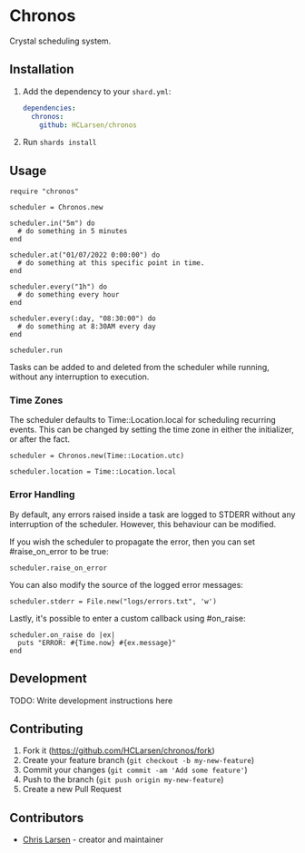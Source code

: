 # Chronos

Crystal scheduling system.

## Installation

1. Add the dependency to your `shard.yml`:

   ```yaml
   dependencies:
     chronos:
       github: HCLarsen/chronos
   ```

2. Run `shards install`

## Usage

```crystal
require "chronos"

scheduler = Chronos.new

scheduler.in("5m") do
  # do something in 5 minutes
end

scheduler.at("01/07/2022 0:00:00") do
  # do something at this specific point in time.
end

scheduler.every("1h") do
  # do something every hour
end

scheduler.every(:day, "08:30:00") do
  # do something at 8:30AM every day
end

scheduler.run
```

Tasks can be added to and deleted from the scheduler while running, without any interruption to execution.

### Time Zones

The scheduler defaults to Time::Location.local for scheduling recurring events. This can be changed by setting the time zone in either the initializer, or after the fact.

```crystal
scheduler = Chronos.new(Time::Location.utc)

scheduler.location = Time::Location.local
```

### Error Handling

By default, any errors raised inside a task are logged to STDERR without any interruption of the scheduler. However, this behaviour can be modified.

If you wish the scheduler to propagate the error, then you can set #raise_on_error to be true:

```crystal
scheduler.raise_on_error
```

You can also modify the source of the logged error messages:

```crystal
scheduler.stderr = File.new("logs/errors.txt", 'w')
```

Lastly, it's possible to enter a custom callback using #on_raise:

```crystal
scheduler.on_raise do |ex|
  puts "ERROR: #{Time.now} #{ex.message}"
end
```

## Development

TODO: Write development instructions here

## Contributing

1. Fork it (<https://github.com/HCLarsen/chronos/fork>)
2. Create your feature branch (`git checkout -b my-new-feature`)
3. Commit your changes (`git commit -am 'Add some feature'`)
4. Push to the branch (`git push origin my-new-feature`)
5. Create a new Pull Request

## Contributors

- [Chris Larsen](https://github.com/HCLarsen) - creator and maintainer
